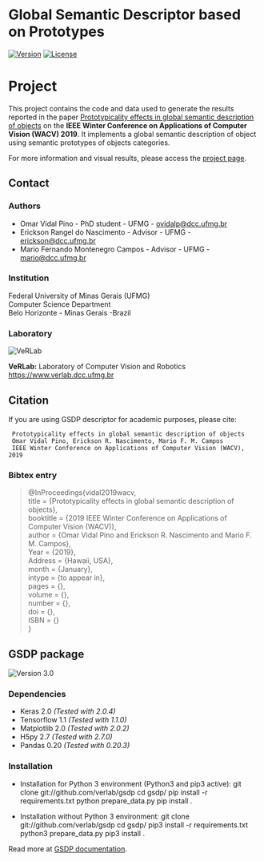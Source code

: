 # Global Semantic Descriptor based on Prototypes
[![Version](https://img.shields.io/badge/version-1.0-brightgreen.svg)](https://www.verlab.dcc.ufmg.br/global-semantic-description)
[![License](https://img.shields.io/badge/license-GPL--3.0-blue.svg)](LICENSE)

# Project #

This project contains the code and data used to generate the results reported in the paper [Prototypicality effects in global semantic description of objects](https://www.verlab.dcc.ufmg.br/global-semantic-description/wacv2019/) on the **IEEE Winter Conference on Applications of Computer Vision (WACV) 2019**. It implements a global semantic description of object using semantic prototypes of objects categories.

For more information and visual results, please access the [project page](https://www.verlab.dcc.ufmg.br/global-semantic-description/).

## Contact ##

### Authors ###

* Omar Vidal Pino - PhD student - UFMG - ovidalp@dcc.ufmg.br
* Erickson Rangel do Nascimento - Advisor - UFMG - erickson@dcc.ufmg.br
* Mario Fernando Montenegro Campos - Advisor - UFMG - mario@dcc.ufmg.br

### Institution ###

Federal University of Minas Gerais (UFMG)  
Computer Science Department  
Belo Horizonte - Minas Gerais -Brazil 

### Laboratory ###

![VeRLab](https://www.dcc.ufmg.br/dcc/sites/default/files/public/verlab-logo.png)

**VeRLab:** Laboratory of Computer Vision and Robotics   
https://www.verlab.dcc.ufmg.br

## Citation ##

If you are using GSDP descriptor for academic purposes, please cite:

     Prototypicality effects in global semantic description of objects
     Omar Vidal Pino, Erickson R. Nascimento, Mario F. M. Campos
     IEEE Winter Conference on Applications of Computer Vision (WACV), 2019
     
### Bibtex entry ###

>@InProceedings{vidal2019wacv,  
>title = {Prototypicality effects in global semantic description of objects},  
booktitle = {2019 IEEE Winter Conference on Applications of Computer Vision (WACV)},  
>author = {Omar Vidal Pino and Erickson R. Nascimento and Mario F. M. Campos},  
>Year = {2019},  
>Address = {Hawaii, USA},  
>month = {January},  
>intype = {to appear in},  
>pages = {},  
>volume = {},  
>number = {},  
>doi = {},  
>ISBN = {}  
>}

     

## GSDP package ##
![Version 3.0](https://img.shields.io/pypi/pyversions/Django.svg)

### Dependencies ###

* Keras 2.0  _(Tested with 2.0.4)_  
* Tensorflow 1.1 _(Tested with 1.1.0)_
* Matplotlib 2.0 _(Tested with 2.0.2)_  
* H5py 2.7 _(Tested with 2.7.0)_ 
* Pandas 0.20 _(Tested with 0.20.3)_ 

### Installation ###
* Installation for Python 3 environment (Python3 and pip3 active):
    git clone git://github.com/verlab/gsdp
    cd gsdp/
    pip install -r requirements.txt 
    python prepare_data.py
    pip install .
    
* Installation without Python 3 environment:
    git clone git://github.com/verlab/gsdp
    cd gsdp/
    pip3 install -r requirements.txt 
    python3 prepare_data.py
    pip3 install .
    
Read more at [GSDP documentation](https://verlab.github.io/gsdp/).
